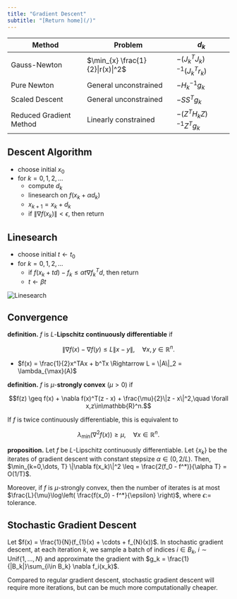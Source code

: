 ```yaml
---
title: "Gradient Descent"
subtitle: "[Return home](/)"
---
```


| Method                  | Problem                | $d_k$                   |
|-------------------------|------------------------|-------------------------|
| Gauss-Newton            | $\min_{x} \frac{1}{2}\|r(x)\|^2$ | $-(J_k^TJ_k)^{-1}(J_k^Tr_k)$ |
| Pure Newton             | General unconstrained  | $-H_k^{-1}g_k$          |
| Scaled Descent          | General unconstrained  | $-SS^Tg_k$              |
| Reduced Gradient Method | Linearly constrained   | $-(Z^TH_kZ)^{-1}Z^Tg_k$ |

## Descent Algorithm

- choose initial $x_0$
- for $k = 0,1,2,\dots$
    - compute $d_k$
    - linesearch on $f(x_k + \alpha d_k)$
    - $x_{k+1} = x_k + d_k$
    - if $\|\nabla f(x_k)\| < \epsilon$, then return

## Linesearch

- choose initial $t\leftarrow t_0$
- for $k = 0,1,2,\dots$
    - if $f(x_k + td) - f_k \leq \alpha t \nabla f_k^T d$, then return
    - $t\leftarrow \beta t$

![Linesearch](/assets/linesearch.svg)

## Convergence

**definition.** $f$ is $L$-**Lipschitz continuously differentiable** if

$$\|\nabla f(x) - \nabla f(y)\leq L\|x - y\|,\quad \forall x, y\in\mathbb{R}^n.$$

- $f(x) = \frac{1}{2}x^TAx + b^Tx \Rightarrow L = \|A\|_2 = \lambda_{\max}(A)$

**definition.** $f$ is $\mu$-**strongly convex** ($\mu > 0$) if

$$f(z) \geq f(x) + \nabla f(x)^T(z - x) + \frac{\mu}{2}\|z - x\|^2,\quad \forall x,z\in\mathbb{R}^n.$$

If $f$ is twice continuously differentiable, this is equivalent to

$$\lambda_{\min}(\nabla^2 f(x))\geq \mu,\quad \forall x\in\mathbb{R}^n.$$

**proposition.** Let $f$ be $L$-Lipschitz continuously differentiable.
Let $\{x_k\}$ be the iterates of gradient descent with constant stepsize $\alpha\in (0, 2/L)$.
Then, $\min_{k=0,\dots, T} \|\nabla f(x_k)\|^2 \leq = \frac{2(f_0 - f^*)}{\alpha T} = O(1/T)$.

Moreover, if $f$ is $\mu$-strongly convex, then the number of iterates
is at most $\frac{L}{\mu}\log\left( \frac{f(x_0) - f^*}{\epsilon} \right)$,
where $\epsilon :=$ tolerance.

## Stochastic Gradient Descent

Let $f(x) = \frac{1}{N}(f_{1}(x) + \cdots + f_{N}(x))$.
In stochastic gradient descent, at each iteration $k$,
we sample a batch of indices $i\in B_k$, $i\sim \mbox{Unif}\{1,\dots, N\}$
and approximate the gradient with $g_k = \frac{1}{|B_k|}\sum_{i\in B_k} \nabla f_i(x_k)$.

Compared to regular gradient descent, stochastic gradient descent
will require more iterations, but can be much more computationally cheaper.
